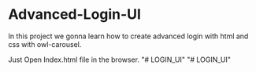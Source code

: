 # Advanced-Login-UI
In this project we gonna learn how to create advanced login with html and css with owl-carousel.

Just Open Index.html file in the browser.
"# LOGIN_UI" 
"# LOGIN_UI" 
